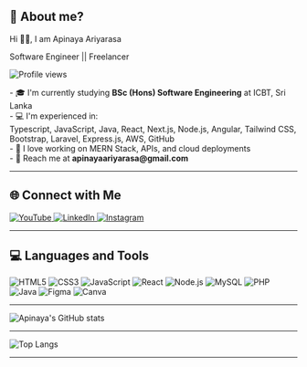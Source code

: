 ## 🤔 About me?

<div class="text-center">
  <p class="text-3xl font-semibold">Hi ✌🏽, I am Apinaya Ariyarasa</p>
</div>

<p class="text-xl font-semibold text-center">Software Engineer || Freelancer</p>

<div class="text-center mt-4">
  <img src="https://komarev.com/ghpvc/?username=ApinayaAriyarasa&label=Profile%20views&color=0e75b6&style=flat" alt="Profile views">
</div>

<p class="text-center mt-4">
  - 🎓 I'm currently studying <strong>BSc (Hons) Software Engineering</strong> at ICBT, Sri Lanka <br>
  - 💻 I'm experienced in: <br>
  Typescript, JavaScript, Java, React, Next.js, Node.js, Angular, Tailwind CSS, Bootstrap, Laravel, Express.js, AWS, GitHub <br>
  - 🧠 I love working on MERN Stack, APIs, and cloud deployments <br>
  - 📮 Reach me at <strong>apinayaariyarasa@gmail.com</strong>
</p>

---

## 🌐 Connect with Me

<p class="text-center">
  <a href="https://www.youtube.com/@ApinayaAriyarasa" target="_blank">
    <img src="https://img.shields.io/badge/YouTube-FF0000?style=for-the-badge&logo=youtube&logoColor=white" alt="YouTube">
  </a>
  <a href="https://www.linkedin.com/in/apinaya-ariyarasa-736069287/" target="_blank">
    <img src="https://img.shields.io/badge/LinkedIn-0077B5?style=for-the-badge&logo=linkedin&logoColor=white" alt="LinkedIn">
  </a>
  <a href="https://www.instagram.com/apinaya._ariyarasa?igsh=MWE2N2ltdWM5N3Q2Mw==" target="_blank">
    <img src="https://img.shields.io/badge/Instagram-E4405F?style=for-the-badge&logo=instagram&logoColor=white" alt="Instagram">
  </a>
</p>

---

## 💻 Languages and Tools

<p class="text-center">
  <img src="https://img.shields.io/badge/html5-%23E34F26.svg?style=for-the-badge&logo=html5&logoColor=white" alt="HTML5">
  <img src="https://img.shields.io/badge/css3-%231572B6.svg?style=for-the-badge&logo=css3&logoColor=white" alt="CSS3">
  <img src="https://img.shields.io/badge/javascript-%23323330.svg?style=for-the-badge&logo=javascript&logoColor=%23F7DF1E" alt="JavaScript">
  <img src="https://img.shields.io/badge/react-%2320232a.svg?style=for-the-badge&logo=react&logoColor=%2361DAFB" alt="React">
  <img src="https://img.shields.io/badge/node.js-6DA55F?style=for-the-badge&logo=node.js&logoColor=white" alt="Node.js">
  <img src="https://img.shields.io/badge/mysql-%2300f.svg?style=for-the-badge&logo=mysql&logoColor=white" alt="MySQL">
  <img src="https://img.shields.io/badge/php-%23777BB4.svg?style=for-the-badge&logo=php&logoColor=white" alt="PHP">
  <img src="https://img.shields.io/badge/Java-%23ED8B00.svg?style=for-the-badge&logo=java&logoColor=white" alt="Java">
  <img src="https://img.shields.io/badge/figma-%23F24E1E.svg?style=for-the-badge&logo=figma&logoColor=white" alt="Figma">
  <img src="https://img.shields.io/badge/canva-%2300C4CC.svg?style=for-the-badge&logo=canva&logoColor=white" alt="Canva">
</p>

---

<div class="text-center">
  <img src="https://github-readme-stats.vercel.app/api?username=Apinaya2001&show_icons=true&theme=tokyonight" alt="Apinaya's GitHub stats">
</div>

---

<div class="text-center">
  <img src="https://github-readme-stats.vercel.app/api/top-langs/?username=Apinaya2001&layout=compact&theme=tokyonight" alt="Top Langs">
</div>

---
